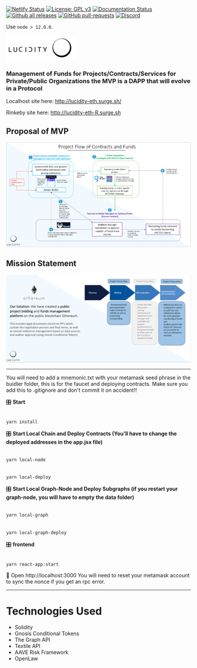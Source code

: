 [![Netlify Status](https://api.netlify.com/api/v1/badges/c8cd1e9c-ceb5-4925-87fd-fdc7f9d8424b/deploy-status)](https://app.netlify.com/sites/tender-benz-6b658e/deploys)
[![License: GPL v3](https://img.shields.io/badge/License-GPL%20v3-blue.svg)](https://github.com/LucidityDev/DFTP-core/blob/master/LICENSE)
[![Documentation Status](https://readthedocs.org/projects/ansicolortags/badge/?version=latest)](http://ansicolortags.readthedocs.io/?badge=latest)
[![Github all releases](https://img.shields.io/github/downloads/Naereen/StrapDown.js/total.svg)](https://GitHub.com/Naereen/StrapDown.js/releases/)
[![GitHub pull-requests](https://img.shields.io/github/issues-pr/Naereen/StrapDown.js.svg)](https://GitHub.com/Naereen/StrapDown.js/pull/)
[![Discord](https://img.shields.io/discord/591914197219016707.svg?label=&logo=discord&logoColor=ffffff&color=7389D8&labelColor=6A7EC2)](https://discord.gg/RD6xqv)

Use `node > 12.0.0`.

![alt text](https://github.com/andrewhong5297/DFTP-core/blob/master/research/LogoLucidity.png?raw=true)

### Management of Funds for Projects/Contracts/Services for Private/Public Organizations the MVP is a DAPP that will evolve in a Protocol 
Localhost site here: http://lucidity-eth.surge.sh/

Rinkeby site here: http://lucidity-eth-R.surge.sh

## Proposal of MVP

![alt text](https://github.com/andrewhong5297/DFTP-core/blob/master/research/proposal.PNG?raw=true)

## Mission Statement

![alt text](https://github.com/andrewhong5297/DFTP-core/blob/master/research/mission.png?raw=true)

---
You will need to add a mnemonic.txt with your metamask seed phrase in the buidler folder, this is for the faucet and deploying contracts. Make sure you add this to .gitignore and don't commit it on accident!!

🎛 <b>Start</b>

```bash

yarn install

```

🎛 <b>Start Local Chain and Deploy Contracts (You'll have to change the deployed addresses in the app.jsx file)</b>

```bash

yarn local-node

```
```bash

yarn local-deploy

```

🎛 <b>Start Local Graph-Node and Deploy Subgraphs (if you restart your graph-node, you will have to empty the data folder)</b>

```bash

yarn local-graph

```
```bash

yarn local-graph-deploy

```

🎛 <b>frontend</b>

```bash

yarn react-app:start

```

📱 Open http://localhost:3000 You will need to reset your metamask account to sync the nonce if you get an rpc error. 

---

# Technologies Used

- Solidity
- Gnosis Conditional Tokens
- The Graph API
- Textile API
- AAVE Risk Framework
- OpenLaw

